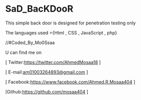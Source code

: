 # SaD_BacKDooR
This simple back door is designed for penetration testing only

The languages used ={Html , CSS , JavaScript , php}

//#Coded_By_Mo0Ssaa

U can find me on

 [ Twitter:https://twitter.com/AhmedMosaa18 ]
 
 [ E-mail:am01003264893@gmail.com ]
 
 [ Facebook:https://www.facebook.com/Ahmed.R.Mosaa404 ]
 
 [Github:https://github.com/mosaa404 ]

